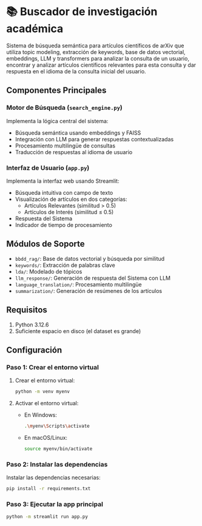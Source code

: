# 📚 Buscador de investigación académica

Sistema de búsqueda semántica para artículos científicos de arXiv que utiliza topic modeling, extracción de keywords, base de datos vectorial, embeddings, LLM y transformers para analizar la consulta de un usuario, encontrar y analizar artículos científicos relevantes para esta consulta y dar respuesta en el idioma de la consulta inicial del usuario.

## Componentes Principales

### Motor de Búsqueda (`search_engine.py`)

Implementa la lógica central del sistema:
- Búsqueda semántica usando embeddings y FAISS
- Integración con LLM para generar respuestas contextualizadas
- Procesamiento multilingüe de consultas
- Traducción de respuestas al idioma de usuario

### Interfaz de Usuario (`app.py`)

Implementa la interfaz web usando Streamlit:
- Búsqueda intuitiva con campo de texto
- Visualización de artículos en dos categorías:
  - Artículos Relevantes (similitud > 0.5)
  - Artículos de Interés (similitud ≤ 0.5)
- Respuesta del Sistema
- Indicador de tiempo de procesamiento

## Módulos de Soporte

- `bbdd_rag/`: Base de datos vectorial y búsqueda por similitud
- `keywords/`: Extracción de palabras clave
- `lda/`: Modelado de tópicos
- `llm_response/`: Generación de respuesta del Sistema con LLM
- `language_translation/`: Procesamiento multilingüe
- `summarization/`: Generación de resúmenes de los artículos

## Requisitos

1. Python 3.12.6
2. Suficiente espacio en disco (el dataset es grande)

## Configuración

### Paso 1: Crear el entorno virtual

1. Crear el entorno virtual:

    ```bash
    python -m venv myenv
    ```

2. Activar el entorno virtual:

    - En Windows:

        ```bash
        .\myenv\Scripts\activate
        ```

    - En macOS/Linux:

        ```bash
        source myenv/bin/activate
        ```

### Paso 2: Instalar las dependencias

Instalar las dependencias necesarias:

```bash
pip install -r requirements.txt
```

### Paso 3: Ejecutar la app principal

```bash
python -m streamlit run app.py
```